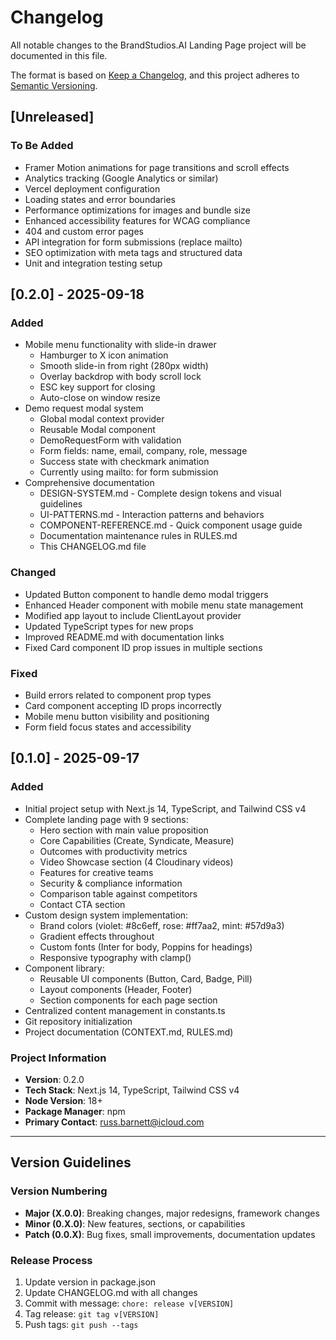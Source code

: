 # Changelog

All notable changes to the BrandStudios.AI Landing Page project will be documented in this file.

The format is based on [Keep a Changelog](https://keepachangelog.com/en/1.0.0/),
and this project adheres to [Semantic Versioning](https://semver.org/spec/v2.0.0.html).

## [Unreleased]

### To Be Added
- Framer Motion animations for page transitions and scroll effects
- Analytics tracking (Google Analytics or similar)
- Vercel deployment configuration
- Loading states and error boundaries
- Performance optimizations for images and bundle size
- Enhanced accessibility features for WCAG compliance
- 404 and custom error pages
- API integration for form submissions (replace mailto)
- SEO optimization with meta tags and structured data
- Unit and integration testing setup

## [0.2.0] - 2025-09-18

### Added
- Mobile menu functionality with slide-in drawer
  - Hamburger to X icon animation
  - Smooth slide-in from right (280px width)
  - Overlay backdrop with body scroll lock
  - ESC key support for closing
  - Auto-close on window resize
- Demo request modal system
  - Global modal context provider
  - Reusable Modal component
  - DemoRequestForm with validation
  - Form fields: name, email, company, role, message
  - Success state with checkmark animation
  - Currently using mailto: for form submission
- Comprehensive documentation
  - DESIGN-SYSTEM.md - Complete design tokens and visual guidelines
  - UI-PATTERNS.md - Interaction patterns and behaviors
  - COMPONENT-REFERENCE.md - Quick component usage guide
  - Documentation maintenance rules in RULES.md
  - This CHANGELOG.md file

### Changed
- Updated Button component to handle demo modal triggers
- Enhanced Header component with mobile menu state management
- Modified app layout to include ClientLayout provider
- Updated TypeScript types for new props
- Improved README.md with documentation links
- Fixed Card component ID prop issues in multiple sections

### Fixed
- Build errors related to component prop types
- Card component accepting ID props incorrectly
- Mobile menu button visibility and positioning
- Form field focus states and accessibility

## [0.1.0] - 2025-09-17

### Added
- Initial project setup with Next.js 14, TypeScript, and Tailwind CSS v4
- Complete landing page with 9 sections:
  - Hero section with main value proposition
  - Core Capabilities (Create, Syndicate, Measure)
  - Outcomes with productivity metrics
  - Video Showcase section (4 Cloudinary videos)
  - Features for creative teams
  - Security & compliance information
  - Comparison table against competitors
  - Contact CTA section
- Custom design system implementation:
  - Brand colors (violet: #8c6eff, rose: #ff7aa2, mint: #57d9a3)
  - Gradient effects throughout
  - Custom fonts (Inter for body, Poppins for headings)
  - Responsive typography with clamp()
- Component library:
  - Reusable UI components (Button, Card, Badge, Pill)
  - Layout components (Header, Footer)
  - Section components for each page section
- Centralized content management in constants.ts
- Git repository initialization
- Project documentation (CONTEXT.md, RULES.md)

### Project Information
- **Version**: 0.2.0
- **Tech Stack**: Next.js 14, TypeScript, Tailwind CSS v4
- **Node Version**: 18+
- **Package Manager**: npm
- **Primary Contact**: russ.barnett@icloud.com

---

## Version Guidelines

### Version Numbering
- **Major (X.0.0)**: Breaking changes, major redesigns, framework changes
- **Minor (0.X.0)**: New features, sections, or capabilities
- **Patch (0.0.X)**: Bug fixes, small improvements, documentation updates

### Release Process
1. Update version in package.json
2. Update CHANGELOG.md with all changes
3. Commit with message: `chore: release v[VERSION]`
4. Tag release: `git tag v[VERSION]`
5. Push tags: `git push --tags`
